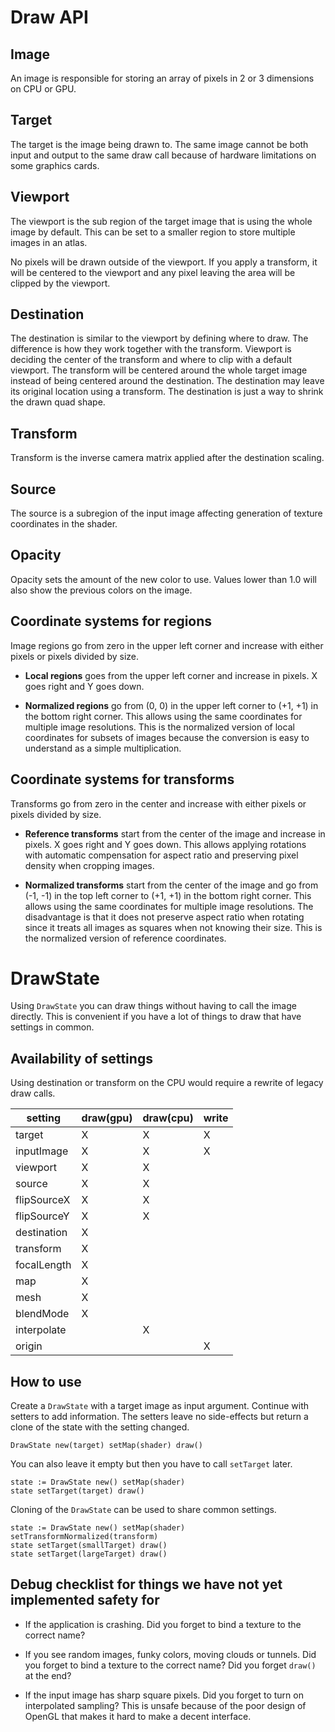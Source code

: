 # Draw API

## Image
An image is responsible for storing an array of pixels in 2 or 3 dimensions on CPU or GPU.

## Target
The target is the image being drawn to. The same image cannot be both input and output to the same draw call because of hardware limitations on some graphics cards.

## Viewport
The viewport is the sub region of the target image that is using the whole image by default. This can be set to a smaller region to store multiple images in an atlas.

No pixels will be drawn outside of the viewport. If you apply a transform, it will be centered to the viewport and any pixel leaving the area will be clipped by the viewport.

## Destination
The destination is similar to the viewport by defining where to draw. The difference is how they work together with the transform. Viewport is deciding the center of the transform and where to clip with a default viewport. The transform will be centered around the whole target image instead of being centered around the destination. The destination may leave its original location using a transform. The destination is just a way to shrink the drawn quad shape.

## Transform
Transform is the inverse camera matrix applied after the destination scaling.

## Source
The source is a subregion of the input image affecting generation of texture coordinates in the shader.

## Opacity
Opacity sets the amount of the new color to use. Values lower than 1.0 will also show the previous colors on the image.

## Coordinate systems for regions
Image regions go from zero in the upper left corner and increase with either pixels or pixels divided by size.

* **Local regions** goes from the upper left corner and increase in pixels. X goes right and Y goes down.

* **Normalized regions** go from (0, 0) in the upper left corner to (+1, +1) in the bottom right corner. This allows using the same coordinates for multiple image resolutions. This is the normalized version of local coordinates for subsets of images because the conversion is easy to understand as a simple multiplication.

## Coordinate systems for transforms
Transforms go from zero in the center and increase with either pixels or pixels divided by size.

* **Reference transforms** start from the center of the image and increase in pixels. X goes right and Y goes down. This allows applying rotations with automatic compensation for aspect ratio and preserving pixel density when cropping images.

* **Normalized transforms** start from the center of the image and go from (-1, -1) in the top left corner to (+1, +1) in the bottom right corner. This allows using the same coordinates for multiple image resolutions. The disadvantage is that it does not preserve aspect ratio when rotating since it treats all images as squares when not knowing their size. This is the normalized version of reference coordinates.

# DrawState
Using `DrawState` you can draw things without having to call the image directly.
This is convenient if you have a lot of things to draw that have settings in common.

## Availability of settings
Using destination or transform on the CPU would require a rewrite of legacy draw calls.

| setting | draw(gpu) | draw(cpu) | write |
|-|-|-|-|
| target | X | X | X |
| inputImage | X | X | X |
| viewport | X | X |  |
| source | X | X |  |
| flipSourceX | X | X |  |
| flipSourceY | X | X |  |
| destination | X |  |  |
| transform | X |  |  |
| focalLength | X |  |  |
| map | X |  |  |
| mesh | X |  |  |
| blendMode | X |  |  |
| interpolate |  | X |  |
| origin |  |  | X |

## How to use
Create a `DrawState` with a target image as input argument.
Continue with setters to add information.
The setters leave no side-effects but return a clone of the state with the setting changed.
```ooc
DrawState new(target) setMap(shader) draw()
```
You can also leave it empty but then you have to call `setTarget` later.
```ooc
state := DrawState new() setMap(shader)
state setTarget(target) draw()
```
Cloning of the `DrawState` can be used to share common settings.
```ooc
state := DrawState new() setMap(shader) setTransformNormalized(transform)
state setTarget(smallTarget) draw()
state setTarget(largeTarget) draw()
```

## Debug checklist for things we have not yet implemented safety for
* If the application is crashing.
	Did you forget to bind a texture to the correct name?

* If you see random images, funky colors, moving clouds or tunnels.
	Did you forget to bind a texture to the correct name?
	Did you forget `draw()` at the end?

* If the input image has sharp square pixels.
	Did you forget to turn on interpolated sampling?
	This is unsafe because of the poor design of OpenGL that makes it hard to make a decent interface.
